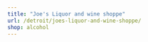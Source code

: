 ```yaml
---
title: "Joe's Liquor and wine shoppe"
url: /detroit/joes-liquor-and-wine-shoppe/
shop: alcohol
---
```

